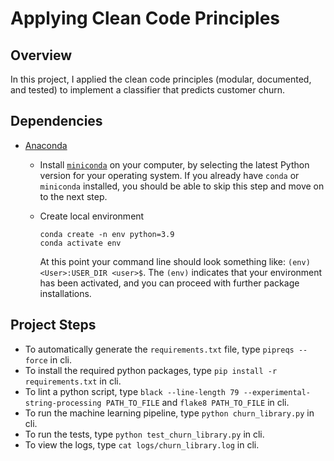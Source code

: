 # Applying Clean Code Principles

## Overview
In this project, I applied the clean code principles (modular, documented, and tested) to implement a classifier that predicts customer churn. 

## Dependencies
- [Anaconda](https://www.anaconda.com)
	- Install [`miniconda`](http://conda.pydata.org/miniconda.html) on your computer, by selecting the latest Python version for your operating system. If you already have `conda` or `miniconda` installed, you should be able to skip this step and move on to the next step.
	- Create local environment
		```
		conda create -n env python=3.9
		conda activate env
		```

		At this point your command line should look something like: `(env) <User>:USER_DIR <user>$`. The `(env)` indicates that your environment has been activated, and you can proceed with further package installations.

## Project Steps
- To automatically generate the `requirements.txt` file, type `pipreqs --force` in cli.
- To install the required python packages, type `pip install -r requirements.txt` in cli.
- To lint a python script, type `black --line-length 79 --experimental-string-processing PATH_TO_FILE` and `flake8 PATH_TO_FILE` in cli.
- To run the machine learning pipeline, type `python churn_library.py` in cli.
- To run the tests, type `python test_churn_library.py` in cli.
- To view the logs, type `cat logs/churn_library.log` in cli. 

